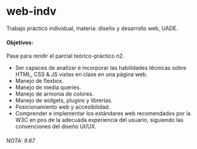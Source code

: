 ﻿# web-indv
 
Trabajo práctico individual, materia: diseño y desarrollo web, UADE.

#### Objetivos:

Pase para rendir el parcial teórico-práctico n2. 

- Ser capaces de analizar e incorporar las habilidades técnicas sobre HTML, CSS & JS vistas en clase en una página web. 
- Manejo de flexbox.
- Manejo de media queries.
- Manejo de armonía de colores.
- Manejo de widgets, plugins y librerías.
- Posicionamiento web y accesibilidad. 
- Comprender e implementar los estándares web recomendados por la W3C en pos de la adecuada experiencia del usuario, siguiendo las convenciones del diseño UI/UX.

###### NOTA: 9.67
